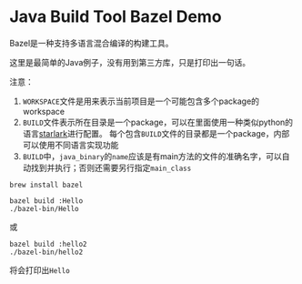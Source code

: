 Java Build Tool Bazel Demo
===========================

Bazel是一种支持多语言混合编译的构建工具。

这里是最简单的Java例子，没有用到第三方库，只是打印出一句话。

注意：
1. `WORKSPACE`文件是用来表示当前项目是一个可能包含多个package的workspace
2. `BUILD`文件表示所在目录是一个package，可以在里面使用一种类似python的语言[starlark](https://docs.bazel.build/versions/4.2.1/skylark/language.html)进行配置。
   每个包含`BUILD`文件的目录都是一个package，内部可以使用不同语言实现功能
3. `BUILD`中，`java_binary`的`name`应该是有main方法的文件的准确名字，可以自动找到并执行；否则还需要另行指定`main_class`

```
brew install bazel
```

```
bazel build :Hello
./bazel-bin/Hello
```

或
```
bazel build :hello2
./bazel-bin/hello2
```

将会打印出`Hello`

